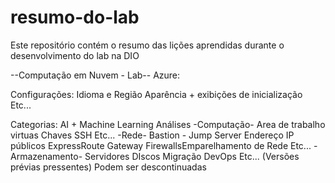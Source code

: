 # resumo-do-lab
Este repositório contém o resumo das lições aprendidas durante o desenvolvimento do lab na DIO

 --Computação em Nuvem - Lab--
Azure:

Configurações:
Idioma e Região
Aparência + exibições de inicialização
Etc...

Categorias:
AI + Machine Learning
Análises
 -Computação-
 Area de trabalho virtuas
 Chaves SSH
 Etc...
 -Rede-
 Bastion - Jump Server
 Endereço IP públicos
 ExpressRoute
 Gateway
 FirewallsEmparelhamento de Rede
 Etc...
 -Armazenamento-
 Servidores
 DIscos
 Migração
DevOps
Etc...
 (Versões prévias pressentes)
 Podem ser descontinuadas
